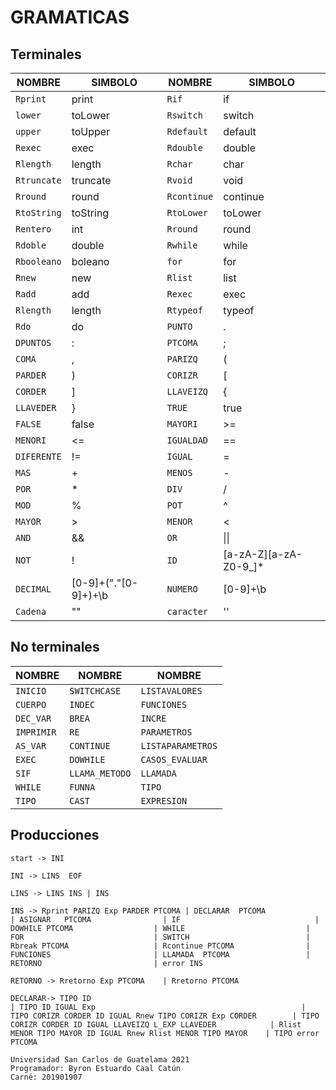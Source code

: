 GRAMATICAS
=================

<div id='terminales'/>

## Terminales
   
   | **NOMBRE** | **SIMBOLO** |  **NOMBRE** | **SIMBOLO** |
   |------------|---------|----------|-------------|
   | `Rprint`  | print 		| `Rif` | if 
   | `lower`   |   toLower  	| `Rswitch`    | switch
   | `upper`   |  toUpper    	| `Rdefault` | default
   | `Rexec`   |  exec   	| `Rdouble`    | double
   | `Rlength` | length     	| `Rchar`   | char
   | `Rtruncate` | truncate     | `Rvoid `  | void
   | `Rround`   | round   	| `Rcontinue` | continue
   | `RtoString`| toString  	|  `RtoLower` | toLower
   | `Rentero` 	|  int		| `Rround` | round
   | `Rdoble`|  double  	| `Rwhile` | while
   | `Rbooleano` | boleano 	|`for` | for
   | `Rnew` 	| new  		| `Rlist`  | list
   | `Radd`  	| add 		| `Rexec` | exec 
   | `Rlength`  |   length  	| `Rtypeof`    | typeof
   | `Rdo`      |  do    	| `PUNTO` | .
   | `DPUNTOS`  |  :   		| `PTCOMA`    | ;
   | `COMA`     | ,     	| `PARIZQ`   | (
   | `PARDER`   | )      	| `CORIZR `  | [
   | `CORDER`   | ]   		| `LLAVEIZQ` | {
   | `LLAVEDER` | }  		|  `TRUE` | true
   | `FALSE` 	|  false  	| `MAYORI` | >=
   | `MENORI`   |  <=  		| `IGUALDAD` | ==
   | `DIFERENTE`| != 		|  `IGUAL` | =
   | `MAS` 	| +  		| `MENOS`  | -
   | `POR` 	| *  		| `DIV`  | /
   | `MOD`  	| % 		| `POT` | ^ 
   | `MAYOR`    |   >  		| `MENOR`    | <
   | `AND`      |  &&    	| `OR` | \|\|
   | `NOT`     	|  !   		| `ID`    | [a-zA-Z][a-zA-Z0-9_]*
   | `DECIMAL`  | [0-9]+("."[0-9]+)+\b     | `NUMERO`   | [0-9]+\b
   | `Cadena`   |   ""    	| `caracter` | ''


<div id='noterminales'/>

## No terminales

   | **NOMBRE**    |    **NOMBRE**  |    **NOMBRE**   |
   |---------------|----------------|-----------------|
   | `INICIO`    | `SWITCHCASE` |`LISTAVALORES`  |
   | `CUERPO`   |   `INDEC`  | `FUNCIONES`|
   | `DEC_VAR`|  `BREA`       | `INCRE`      | 
   | `IMPRIMIR`        |  `RE`       | `PARAMETROS`|
   | `AS_VAR`|`CONTINUE`   | `LISTAPARAMETROS`        |
   | `EXEC`        | `DOWHILE`    | `CASOS_EVALUAR`  |
   | `SIF`          | `LLAMA_METODO`|`LLAMADA `   |
   | `WHILE`   |   `FUNNA`  | `TIPO`|
   | `TIPO`|  `CAST`    | `EXPRESION`| 


<div id='producciones'/>

## Producciones
`start -> INI`

`INI -> LINS  EOF`

`LINS -> LINS INS
        | INS`

`INS -> Rprint PARIZQ Exp PARDER PTCOMA
    | DECLARAR  PTCOMA               
    | ASIGNAR   PTCOMA               
    | IF                             
    | DOWHILE PTCOMA                 
    | WHILE                          
    | FOR                            
    | SWITCH                         
    | Rbreak PTCOMA                  
    | Rcontinue PTCOMA               
    | FUNCIONES                      
    | LLAMADA  PTCOMA                
    | RETORNO                        
	| error INS`

`RETORNO -> Rretorno Exp PTCOMA   
    | Rretorno PTCOMA`

`DECLARAR-> TIPO ID                                                       
    | TIPO ID IGUAL Exp                                             
    | TIPO CORIZR CORDER ID IGUAL Rnew TIPO CORIZR Exp CORDER       
    | TIPO CORIZR CORDER ID IGUAL LLAVEIZQ L_EXP LLAVEDER           
    | Rlist MENOR TIPO MAYOR ID IGUAL Rnew Rlist MENOR TIPO MAYOR   
    | TIPO error PTCOMA`        
    
    
```
Universidad San Carlos de Guatelama 2021
Programador: Byron Estuardo Caal Catún
Carné: 201901907
```

